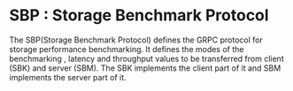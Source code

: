 <!--
Copyright (c) KMG. All Rights Reserved.

Licensed under the Apache License, Version 2.0 (the "License");
you may not use this file except in compliance with the License.
You may obtain a copy of the License at

    http://www.apache.org/licenses/LICENSE-2.0
-->
# SBP : Storage Benchmark Protocol

The SBP(Storage Benchmark Protocol)  defines the GRPC protocol for storage performance benchmarking.
It defines the modes of the benchmarking , latency and throughput values to be transferred from client (SBK) and 
server (SBM). The SBK implements the client part of it and SBM implements the server part of it.
